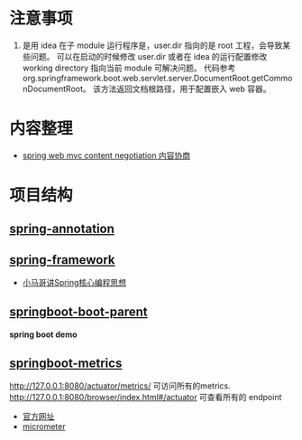 
# 注意事项
1. 是用 idea 在子 module 运行程序是，user.dir 指向的是 root 工程，会导致某些问题。
   可以在启动的时候修改 user.dir 或者在 idea 的运行配置修改 working directory 指向当前 module 可解决问题。
   代码参考 org.springframework.boot.web.servlet.server.DocumentRoot.getCommonDocumentRoot。
   该方法返回文档根路径，用于配置嵌入 web 容器。

# 内容整理
- [spring web mvc content negotiation 内容协商](./doc/spring/web/spring-mvc-content-negotiation.md)  

# 项目结构
## [spring-annotation](./spring-annotation)
## [spring-framework](./spring-framework)
- [小马哥讲Spring核心编程思想](https://github.com/geektime-geekbang/geekbang-lessons.git) 

## [springboot-boot-parent](./springboot-boot-parent)
#### spring boot demo

## [springboot-metrics](./springboot-metrics)

http://127.0.0.1:8080/actuator/metrics/ 可访问所有的metrics.
http://127.0.0.1:8080/browser/index.html#/actuator 可查看所有的 endpoint
- [官方网址](https://docs.spring.io/spring-boot/docs/current/reference/html/production-ready-features.html#production-ready-metrics)
- [micrometer](http://micrometer.io/docs)

